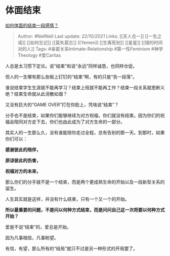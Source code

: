 # 体面结束
[如何体面的结束一段感情？](https://www.zhihu.com/question/294412231/answer/2181331021)

> Author: #NellNell 
Last update: *22/10/2021* 
Links: [[天人合一]] [[一生之诺]] [[如何忘记]] [[莫失莫忘]] [[Yemen]] [[生离死别]] [[星星]] [[错的时间对的人]] 
Tags: #亲密关系Intimate-Relationship #第一性Feminism #神学Theology #爱Caritas 

人总是太习惯下定论。说“结束”和说“永远”同样诚恳，也同样仓促。

但人的一生哪有那么些板上钉钉的“结束”啊，有的只是“告一段落”。

谁说结束学生生涯就不能再学习？结束上班就不能再工作？结束一段关系就恩断义绝？结束生命就从此消散如烟？

又没有巨大的“GAME OVER”打在你脸上，凭啥说“结束”？

分手也不是结束，如果你们能够继续为对方祝福，你们就没有结束。因为你们的祝福会陪同对方走下去，你们也由此成为了对方生命的一部分。

其实人的一生那么久，没有谁能陪你走过全程，总有告别的那一天。到那时，如果你们可以：

**感谢彼此的陪伴，**

**原谅彼此的伤害，**

**祝福对方的未来，**

那么你们的分手就不是一个结束，而是两个更成熟生命的开始以及一段新型关系的诞生。

人生其实就是这样，并没有什么结束，只有一个又一个的开始。

**所以最重要的问题，不是问以何种方式结束，而是问问自己这一次将要以何种方式开始？**

爱是不说“结束”的，爱总是开始。

因为凡事相信，凡事盼望。

有信，有望，那么所有的“结局”就只不过是另一种形式的开局罢了。

  
  